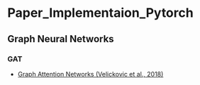 # Paper_Implementaion_Pytorch

## Graph Neural Networks
### GAT
- <a href = 'https://arxiv.org/pdf/1710.10903.pdf'>Graph Attention Networks (Velickovic et al., 2018)</a>
